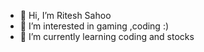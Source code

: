 - 👋 Hi, I’m Ritesh Sahoo
- 👀 I’m interested in gaming ,coding :) 
- 🌱 I’m currently learning coding and stocks
<!---
Sweet-Billi/Sweet-Billi is a ✨ special ✨ repository because its `README.md` (this file) appears on your GitHub profile.
You can click the Preview link to take a look at your changes.
--->
